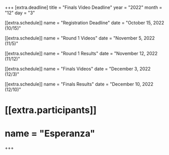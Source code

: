 +++
[extra.deadline]
title = "Finals Video Deadline"
year = "2022"
month = "12"
day = "3"

[[extra.schedule]]
name = "Registration Deadline"
date = "October 15, 2022 (10/15)"

[[extra.schedule]]
name = "Round 1 Videos"
date = "November 5, 2022 (11/5)"

[[extra.schedule]]
name = "Round 1 Results"
date = "November 12, 2022 (11/12)"

[[extra.schedule]]
name = "Finals Videos"
date = "December 3, 2022 (12/3)"

[[extra.schedule]]
name = "Finals Results"
date = "December 10, 2022 (12/10)"

# [[extra.participants]]
# name = "Esperanza"

+++

